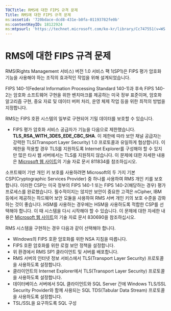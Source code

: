 ```yaml
---
TOCTitle: RMS에 대한 FIPS 규격 문제
Title: RMS에 대한 FIPS 규격 문제
ms:assetid: '720bdace-dcd8-431e-b0fa-01193782fe0b'
ms:contentKeyID: 18122924
ms:mtpsurl: 'https://technet.microsoft.com/ko-kr/library/Cc747551(v=WS.10)'
---
```


RMS에 대한 FIPS 규격 문제
=========================

RMS(Rights Management 서비스) 버전 1.0 서비스 팩 1(SP1)은 FIPS 평가 암호화 기능을 사용해야 하는 조직의 효과적인 작업을 위해 설계되었습니다.

FIPS 140-1(Federal Information Processing Standard 140-1)과 후속 FIPS 140-2는 암호화 소프트웨어 구현을 위한 벤치마크를 제공하는 미국 정부 표준이며, 암호화 알고리즘 구현, 중요 자료 및 데이터 버퍼 처리, 운영 체제 작업 등을 위한 최적의 방법을 지정합니다.

RMS는 FIPS 호환 시스템의 일부로 구현되어 기밀 데이터를 보호할 수 있습니다.

-   FIPS 평가 암호화 서비스 공급자가 기능을 다음으로 제한했습니다. **TLS\_RSA\_WITH\_3DES\_EDE\_CBC\_SHA**. 이 제한에 따라 보안 채널 공급자는 강력한 TLS(Transport Layer Security) 1.0 프로토콜과 유일하게 협상합니다. 이 제한을 적용할 경우 TLS를 지원하도록 Internet Explorer를 구성해야 할 수 있지만 많은 타사 웹 서버에서는 TLS를 지원하지 않습니다. 이 문제에 대한 자세한 내용은 [Microsoft 웹 사이트](https://go.microsoft.com/fwlink/?linkid=43614)의 기술 자료 문서 811834를 참조하십시오.

소프트웨어 기반 개인 키 보호를 사용하려면 Microsoft의 두 가지 기본 CSP(Cryptographic Services Provider) 중 하나를 사용하여 RMS 개인 키를 보호합니다. 이러한 CSP는 미국 정부의 FIPS 140-1 또는 FIPS 140-2(해당하는 경우) 평가 프로세스를 완료했습니다. 필수적이지는 않지만 보안이 중요한 고객은 nCipher, IBM 등에서 제공하는 하드웨어 보안 모듈을 사용하여 RMS 서버 개인 키의 보호 수준을 강화하는 것이 좋습니다. HSM를 사용하는 경우에는 HSM을 사용하도록 적합한 CSP를 선택해야 합니다. 이 때 시스템을 다시 시작해야 할 수 있습니다. 이 문제에 대한 자세한 내용은 [Microsoft 웹 사이트](https://go.microsoft.com/fwlink/?linkid=44138)의 기술 자료 문서 830690을 참조하십시오.

RMS 시스템을 구현하는 경우 다음과 같이 선택해야 합니다.

-   Windows의 FIPS 호환 암호화를 위한 NSA 지침을 따릅니다.
-   FIPS 호환 암호화를 위한 로컬 보안 정책을 설정합니다.
-   위 환경에서 RMS SP1 클라이언트 및 서버를 배포합니다.
-   RMS 서버의 인터넷 정보 서비스에서 TLS(Transport Layer Security) 프로토콜을 사용하도록 설정합니다.
-   클라이언트의 Internet Explorer에서 TLS(Transport Layer Security) 프로토콜을 사용하도록 설정합니다.
-   데이터베이스 서버에서 SQL 클라이언트와 SQL Server 간에 Windows TLS/SSL Security Provider와 함께 사용되는 SQL TDS(Tabular Data Stream) 프로토콜을 사용하도록 설정합니다.
-   TSL/SSL을 요구하도록 SQL 구성
